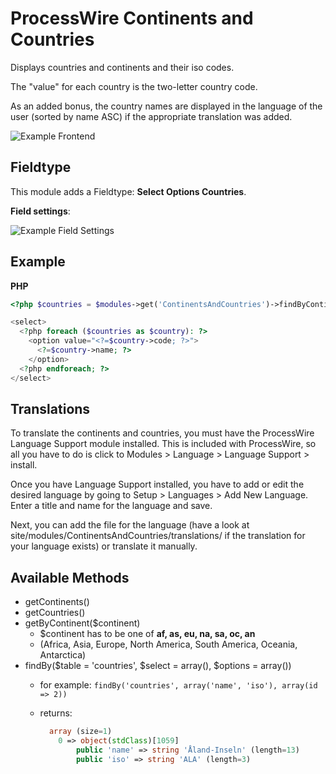 # ProcessWire Continents and Countries

Displays countries and continents and their iso codes.

The "value" for each country is the two-letter country code. 

As an added bonus, the country names are displayed in the language of the user (sorted by name ASC) if the appropriate translation was added.

![Example Frontend](https://github.com/justonestep/processwire-countries/blob/master/screens/example.jpg)

## Fieldtype

This module adds a Fieldtype: **Select Options Countries**.

**Field settings**:

![Example Field Settings](https://github.com/justonestep/processwire-countries/blob/master/screens/fieldtype.jpg)

## Example

**PHP**

```php
<?php $countries = $modules->get('ContinentsAndCountries')->findByContinent('eu'); ?>

<select>
  <?php foreach ($countries as $country): ?>
    <option value="<?=$country->code; ?>">
      <?=$country->name; ?>
    </option>
  <?php endforeach; ?>
</select>

```


## Translations

To translate the continents and countries, you must have the ProcessWire Language Support module installed. This is included with ProcessWire, so all you have to do is click to Modules > Language > Language Support > install.

Once you have Language Support installed, you have to add or edit the desired language by going to Setup > Languages > Add New Language. Enter a title and name for the language and save.

Next, you can add the file for the language (have a look at site/modules/ContinentsAndCountries/translations/ if the translation for your language exists) or translate it manually.


## Available Methods

* getContinents()
* getCountries()
* getByContinent($continent)
    * $continent has to be one of **af, as, eu, na, sa, oc, an**
    * (Africa, Asia, Europe, North America, South America, Oceania, Antarctica)
* findBy($table = 'countries', $select = array(), $options = array())
  * for example: ``findBy('countries', array('name', 'iso'), array(id => 2))``
  * returns: 

    ```php
      array (size=1)
        0 => object(stdClass)[1059]
            public 'name' => string 'Åland-Inseln' (length=13)
            public 'iso' => string 'ALA' (length=3)
    ```
